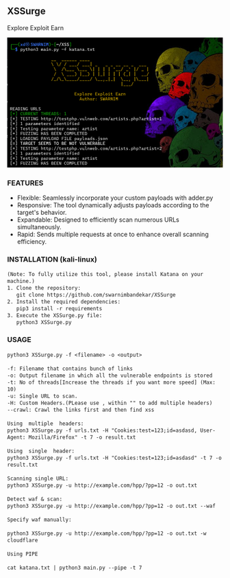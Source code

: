## XSSurge
Explore Exploit Earn

![alt_text](ss.png)

### FEATURES

- Flexible: Seamlessly incorporate your custom payloads with adder.py
- Responsive: The tool dynamically adjusts payloads according to the target's behavior.
- Expandable: Designed to efficiently scan numerous URLs simultaneously.
- Rapid: Sends multiple requests at once to enhance overall scanning efficiency.

### INSTALLATION (kali-linux)

```
(Note: To fully utilize this tool, please install Katana on your machine.)
1. Clone the repository: 
   git clone https://github.com/swarnimbandekar/XSSurge
2. Install the required dependencies: 
   pip3 install -r requirements
3. Execute the XSSurge.py file:
   python3 XSSurge.py
```

### USAGE
```
python3 XSSurge.py -f <filename> -o <output>

-f: Filename that contains bunch of links
-o: Output filename in which all the vulnerable endpoints is stored
-t: No of threads[Increase the threads if you want more speed] (Max: 10)
-u: Single URL to scan.
-H: Custom Headers.(PLease use , within "" to add multiple headers)
--crawl: Crawl the links first and then find xss

Using  multiple  headers:
python3 XSSurge.py -f urls.txt -H "Cookies:test=123;id=asdasd, User-Agent: Mozilla/Firefox" -t 7 -o result.txt

Using  single  header:
python3 XSSurge.py -f urls.txt -H "Cookies:test=123;id=asdasd" -t 7 -o result.txt

Scanning single URL:
python3 XSSurge.py -u http://example.com/hpp/?pp=12 -o out.txt

Detect waf & scan:
python3 XSSurge.py -u http://example.com/hpp/?pp=12 -o out.txt --waf

Specify waf manually:

python3 XSSurge.py -u http://example.com/hpp/?pp=12 -o out.txt -w cloudflare

Using PIPE

cat katana.txt | python3 main.py --pipe -t 7
```

